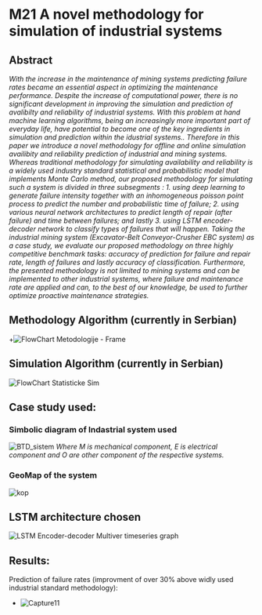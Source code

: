 # M21 A novel methodology for simulation of industrial systems

## Abstract 
*With the increase in the maintenance of mining systems predicting failure rates became an essential aspect in optimizing the maintenance performance. Despite the increase of computational power, there is no significant development in improving the simulation and prediction of avalibilty and reliability of industrial systems. With this problem at hand machine learning algorithms, being an increasingly more important part of everyday life, have potential to become one of the key ingredients in simulation and prediction within the idustrial systems.. Therefore in this paper we introduce a novel methodology for offline and online simulation availibity and reliability prediction of industrial and mining systems. Whereas traditional methodology for simulating availability and reliability is a widely used industry standard statistical and probabilistic model that implements Monte Carlo method, our proposed methodology for simulating such a system is divided in three subsegments : 1. using deep learning to generate failure intensity together with an inhomogeneous poisson point process to  predict the number and probabilistic time of failure; 2. using various neural network architectures to predict length of repair (after failure) and time between failures; and lastly 3. using LSTM encoder-decoder network to classify types of failures that will happen. Taking the industrial mining system (Excavator-Belt Conveyor-Crusher EBC system) as a case study, we evaluate our proposed methodology on three highly competitive benchmark tasks: accuracy of prediction for failure and repair rate, length of failures and lastly accuracy of classification. Furthermore, the presented methodology is not limited to mining systems and can be implemented to other industrial systems, where failure and maintenance rate are applied and can, to the best of our knowledge, be used to further optimize proactive maintenance strategies.*

## Methodology Algorithm (currently in Serbian)
 +![FlowChart Metodologije - Frame](https://user-images.githubusercontent.com/64646644/110998369-ff766800-837e-11eb-9b5d-774c21f6a227.jpg)
 
## Simulation Algorithm (currently in Serbian)
![FlowChart Statisticke Sim](https://user-images.githubusercontent.com/64646644/110998430-161cbf00-837f-11eb-9f9f-4ab1fee899fa.jpg)

## Case study used: 
### Simbolic diagram of Indastrial system used
![BTD_sistem](https://user-images.githubusercontent.com/64646644/112521605-fcc33c00-8d9c-11eb-91eb-49cfbfb26bca.jpg)
*Where M is mechanical component, E is electrical component and O are other component of the respective systems.*
### GeoMap of the system
![kop](https://user-images.githubusercontent.com/64646644/112521957-62172d00-8d9d-11eb-8030-a6236a4bf487.png)

## LSTM architecture chosen 
![LSTM Encoder-decoder Multiver timeseries graph](https://user-images.githubusercontent.com/64646644/112522252-b3272100-8d9d-11eb-9066-d6d0b518e047.png)

## Results:
Prediction of failure rates (improvment of over 30% above widly used industrial standard methodology): 
+ ![Capture11](https://user-images.githubusercontent.com/64646644/110999733-1ddd6300-8381-11eb-9175-499077b5ce67.PNG)
